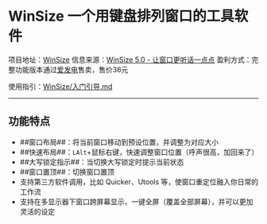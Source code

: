 # WinSize 一个用键盘排列窗口的工具软件

项目地址：[WinSize](https://github.com/dmscode/WinSize)
信息来源：[WinSize 5.0 - 让窗口更听话一点点](https://meta.appinn.net/t/topic/51969)
盈利方式：完整功能版本通过[爱发电](https://afdian.com/item/d8fea58cb99c11eebcb75254001e7c00)售卖，售价36元

使用指引：[WinSize/入门引导.md](https://github.com/dmscode/WinSize/blob/master/%E5%85%A5%E9%97%A8%E5%BC%95%E5%AF%BC.md)

- - -

## 功能特点

- ##窗口布局##：将当前窗口移动到预设位置，并调整为对应大小
- ##快速布局##：``LAlt``+鼠标右键，快速调整窗口位置（呼声很高，加回来了）
- ##大写锁定指示##：当切换大写锁定时提示当前状态
- ##窗口置顶##：切换窗口置顶
- 支持第三方软件调用，比如 Quicker、Utools 等，使窗口重定位融入你日常的工作流
- 支持在多显示器下窗口跨屏幕显示，一键全屏（覆盖全部屏幕），并可以更加灵活的设定

